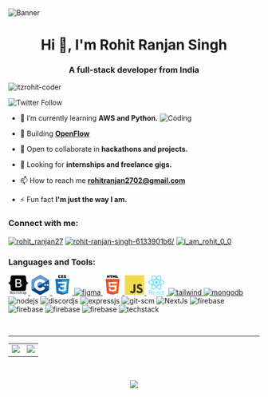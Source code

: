 <img align="center" alt="Banner" width="1000" src="https://res.cloudinary.com/dsea9iqab/image/upload/v1704891215/nmcjvfy1mmwh2pn3clcz.png">
<h1 align="center">Hi 👋, I'm Rohit Ranjan Singh</h1>
<h3 align="center">A full-stack developer from India</h3>

<p align="left"> <img src="https://komarev.com/ghpvc/?username=itzrohit-coder&label=Profile%20views&color=0e75b6&style=flat" alt="itzrohit-coder" /> </p>

![Twitter Follow](https://img.shields.io/twitter/follow/rohit_ranjan27?style=social)

 <img align="right" alt="Coding" width="200" src="https://monophy.com/media/du3J3cXyzhj75IOgvA/monophy.gif">

- 🌱 I’m currently learning **AWS and Python.**

- 🚀 Building <a href="https://openflow.devphilic.tech/">**OpenFlow** </a>

- 💬 Open to collaborate in **hackathons and projects.**

- 👀 Looking for **internships and freelance gigs.**

- 📫 How to reach me **rohitranjan2702@gmail.com**

- ⚡ Fun fact **I'm just the way I am.**

<h3 align="left">Connect with me:</h3>
<p align="left">
<a href="https://twitter.com/rohit_ranjan27" target="blank"><img align="center" src="https://raw.githubusercontent.com/rahuldkjain/github-profile-readme-generator/master/src/images/icons/Social/twitter.svg" alt="rohit_ranjan27" height="30" width="40" /></a>
<a href="https://linkedin.com/in/rohit-ranjan-singh-6133901b6/" target="blank"><img align="center" src="https://raw.githubusercontent.com/rahuldkjain/github-profile-readme-generator/master/src/images/icons/Social/linked-in-alt.svg" alt="rohit-ranjan-singh-6133901b6/" height="30" width="40" /></a>
<a href="https://instagram.com/rohit.2702" target="blank"><img align="center" src="https://raw.githubusercontent.com/rahuldkjain/github-profile-readme-generator/master/src/images/icons/Social/instagram.svg" alt="i_am_rohit_0_0" height="30" width="40" /></a>
</p>

<h3 align="left">Languages and Tools:</h3>
<p align="left"> 
<a href="https://getbootstrap.com" target="_blank" rel="noreferrer"> <img src="https://raw.githubusercontent.com/devicons/devicon/master/icons/bootstrap/bootstrap-plain-wordmark.svg" alt="bootstrap" width="40" height="40"/> </a> 
<a href="https://www.w3schools.com/cpp/" target="_blank" rel="noreferrer"> <img src="https://raw.githubusercontent.com/devicons/devicon/master/icons/cplusplus/cplusplus-original.svg" alt="cplusplus" width="40" height="40"/> </a> 
<a href="https://www.w3schools.com/css/" target="_blank" rel="noreferrer"> <img src="https://raw.githubusercontent.com/devicons/devicon/master/icons/css3/css3-original-wordmark.svg" alt="css3" width="40" height="40"/> </a> <a href="https://www.figma.com/" target="_blank" rel="noreferrer"> <img src="https://www.vectorlogo.zone/logos/figma/figma-icon.svg" alt="figma" width="40" height="40"/> </a> <a href="https://www.w3.org/html/" target="_blank" rel="noreferrer"> <img src="https://raw.githubusercontent.com/devicons/devicon/master/icons/html5/html5-original-wordmark.svg" alt="html5" width="40" height="40"/> </a> <a href="https://developer.mozilla.org/en-US/docs/Web/JavaScript" target="_blank" rel="noreferrer"> <img src="https://raw.githubusercontent.com/devicons/devicon/master/icons/javascript/javascript-original.svg" alt="javascript" width="40" height="40"/> </a> <a href="https://reactjs.org/" target="_blank" rel="noreferrer"> <img src="https://raw.githubusercontent.com/devicons/devicon/master/icons/react/react-original-wordmark.svg" alt="react" width="40" height="40"/> </a> <a href="https://tailwindcss.com/" target="_blank" rel="noreferrer"> 
<img src="https://www.vectorlogo.zone/logos/tailwindcss/tailwindcss-icon.svg" alt="tailwind" width="40" height="40"/> </a> 
<a href="https://tailwindcss.com/" target="_blank" rel="noreferrer"> 
<img src="https://www.vectorlogo.zone/logos/mongodb/mongodb-ar21.svg" alt="mongodb" width="90" height="40"/> </a> 
<img src="https://www.vectorlogo.zone/logos/nodejs/nodejs-horizontal.svg" alt="nodejs" width="90" height="40"/>
 <img src="https://www.vectorlogo.zone/logos/js_discord/js_discord-ar21.svg" alt="discordjs" width="90" height="40"/>
 <img src="https://www.vectorlogo.zone/logos/expressjs/expressjs-ar21.svg" alt="expressjs" width="90" height="40"/>
 <img src="https://www.vectorlogo.zone/logos/git-scm/git-scm-ar21.svg" alt="git-scm" width="90" height="40" />
 <img src="https://upload.vectorlogo.zone/logos/nextjs/images/2d3864ef-00e0-4026-ab1d-30e4a98e2899.svg" alt="NextJs" width="80" height="40"/>
 <img src="https://www.vectorlogo.zone/logos/firebase/firebase-ar21.svg" alt="firebase" width="90" height="40"/>
 <img src="https://www.vectorlogo.zone/logos/mapbox/mapbox-ar21.svg" alt="firebase" width="80" height="40"/>
  <img src="https://miro.medium.com/v2/resize:fit:853/1*1DBe4cCQYfpM0oNXl_kH2w.png" alt="firebase" width="120" height="40"/>
   <img src="https://miro.medium.com/v2/0*kjf1UIfQrTgv_jEw.png" alt="firebase" width="100" height="40"/>
    <img src="https://skillicons.dev/icons?i=azure,postman,ts,redis,aws,mysql,postgres,prisma,docker,mongodb,redux,supabase,vercel,vitest&theme=light" alt="techstack" />

   


 
 
</p>


<br>

<!-- <br>

<p align="">
<a href="https://github.com/KKhushhalR2405">
<img height="180em" src="https://github-readme-stats-eight-theta.vercel.app/api?username=rohitranjan-2702&show_icons=true&theme=radical&count_private=true"/>
<img height="180em" src="https://github-readme-stats-eight-theta.vercel.app/api/top-langs/?username=rohitranjan-2702&layout=compact&langs_count=8&theme=radical"/>
</a>
</p> -->


----

<table align="center">
<tr>
<td><img src="https://github-readme-stats.vercel.app/api/top-langs?username=rohitranjan-2702&show_icons=true&locale=en&layout=compact&theme=tokyonight" />
</td>
<td>
<img src="https://github-readme-stats.vercel.app/api?username=rohitranjan-2702&include_all_commits=true&count_private=true&show_icons=true&line_height=20&theme=tokyonight"/>
</td>
</tr>
</table>
<br />
<p align="center">
<img align="center" src="https://github-readme-streak-stats.herokuapp.com/?user=rohitranjan-2702&theme=black-ice&hide_border=true&stroke=0000&background=060A0CD" />
</p>

